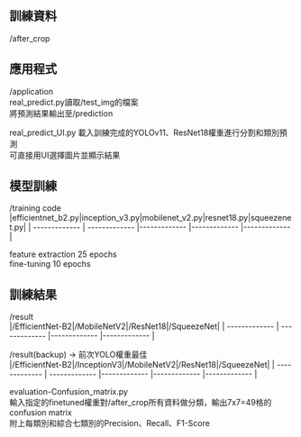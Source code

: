 訓練資料
--------------------------
/after_crop

應用程式
--------------------------
/application  
real_predict.py讀取/test_img的檔案  
將預測結果輸出至/prediction

real_predict_UI.py
載入訓練完成的YOLOv11、ResNet18權重進行分割和類別預測  
可直接用UI選擇圖片並顯示結果

模型訓練
--------------------------
/training code  
|efficientnet_b2.py|inception_v3.py|mobilenet_v2.py|resnet18.py|squeezenet.py|
| ------------- | ------------- |------------- |------------- |------------- |  
  
feature extraction 25 epochs  
fine-tuning 10 epochs  

訓練結果
--------------------------
/result  
|/EfficientNet-B2|/MobileNetV2|/ResNet18|/SqueezeNet|
| ------------- | ------------- |------------- |------------- |  
  
/result(backup) -> 前次YOLO權重最佳  
|/EfficientNet-B2|/InceptionV3|/MobileNetV2|/ResNet18|/SqueezeNet|
| ------------- | ------------- |------------- |------------- |------------- |  
  
evaluation-Confusion_matrix.py  
輸入指定的finetuned權重對/after_crop所有資料做分類，輸出7x7=49格的confusion matrix  
附上每類別和綜合七類別的Precision、Recall、F1-Score
  




